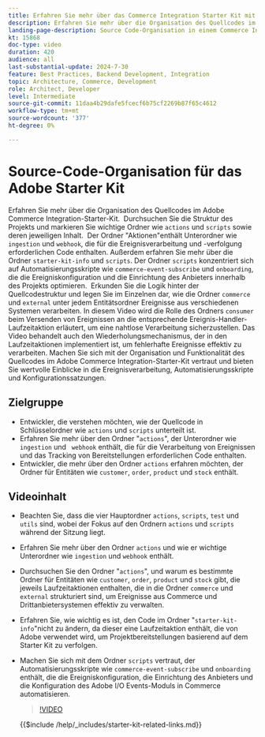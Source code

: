 ```yaml
---
title: Erfahren Sie mehr über das Commerce Integration Starter Kit mit wichtigen Ordnern und Automatisierungsskripten - erklärt
description: Erfahren Sie mehr über die Organisation des Quellcodes im Commerce Integration Starter Kit. ​
landing-page-description: Source Code-Organisation in einem Commerce Integration Starter Kit
kt: 15868
doc-type: video
duration: 420
audience: all
last-substantial-update: 2024-7-30
feature: Best Practices, Backend Development, Integration
topic: Architecture, Commerce, Development
role: Architect, Developer
level: Intermediate
source-git-commit: 11daa4b29dafe5fcecf6b75cf2269b87f65c4612
workflow-type: tm+mt
source-wordcount: '377'
ht-degree: 0%

---
```


# Source-Code-Organisation für das Adobe Starter Kit

Erfahren Sie mehr über die Organisation des Quellcodes im Adobe Commerce Integration-Starter-Kit. &#x200B; Durchsuchen Sie die Struktur des Projekts und markieren Sie wichtige Ordner wie `actions` und `scripts` sowie deren jeweiligen Inhalt. &#x200B; Der Ordner &quot;Aktionen&quot;enthält Unterordner wie `ingestion` und `webhook`, die für die Ereignisverarbeitung und -verfolgung erforderlichen Code enthalten. Außerdem erfahren Sie mehr über die Ordner `starter-kit-info` und `scripts`. Der Ordner `scripts` konzentriert sich auf Automatisierungsskripte wie `commerce-event-subscribe` und `onboarding`, die die Ereigniskonfiguration und die Einrichtung des Anbieters innerhalb des Projekts optimieren.
&#x200B;
Erkunden Sie die Logik hinter der Quellcodestruktur und legen Sie im Einzelnen dar, wie die Ordner `commerce` und `external` unter jedem Entitätsordner Ereignisse aus verschiedenen Systemen verarbeiten. In diesem Video wird die Rolle des Ordners `consumer` beim Versenden von Ereignissen an die entsprechende Ereignis-Handler-Laufzeitaktion erläutert, um eine nahtlose Verarbeitung sicherzustellen. Das Video behandelt auch den Wiederholungsmechanismus, der in den Laufzeitaktionen implementiert ist, um fehlerhafte Ereignisse effektiv zu verarbeiten. &#x200B;Machen Sie sich mit der Organisation und Funktionalität des Quellcodes im Adobe Commerce Integration-Starter-Kit vertraut und bieten Sie wertvolle Einblicke in die Ereignisverarbeitung, Automatisierungsskripte und Konfigurationssatzungen.

## Zielgruppe

* Entwickler, die verstehen möchten, wie der Quellcode in Schlüsselordner wie `actions` und `scripts` unterteilt ist.
* Erfahren Sie mehr über den Ordner &quot;`actions`&quot;, der Unterordner wie `ingestion` und ` webhook` enthält, die für die Verarbeitung von Ereignissen und das Tracking von Bereitstellungen erforderlichen Code enthalten.
* Entwickler, die mehr über den Ordner `actions` erfahren möchten, der Ordner für Entitäten wie `customer`, `order`, `product` und `stock` enthält.

## Videoinhalt

* Beachten Sie, dass die vier Hauptordner `actions`, `scripts`, `test` und `utils` sind, wobei der Fokus auf den Ordnern `actions` und `scripts` während der Sitzung liegt. &#x200B;
* Erfahren Sie mehr über den Ordner `actions` und wie er wichtige Unterordner wie `ingestion` und `webhook` enthält.
* Durchsuchen Sie den Ordner &quot;`actions`&quot;, und warum es bestimmte Ordner für Entitäten wie `customer`, `order`, `product` und `stock` gibt, die jeweils Laufzeitaktionen enthalten, die in die Ordner `commerce` und `external` strukturiert sind, um Ereignisse aus Commerce und Drittanbietersystemen effektiv zu verwalten. &#x200B;
* Erfahren Sie, wie wichtig es ist, den Code im Ordner &quot;`starter-kit-info`&quot;nicht zu ändern, da dieser eine Laufzeitaktion enthält, die von Adobe verwendet wird, um Projektbereitstellungen basierend auf dem Starter Kit zu verfolgen. &#x200B;
* Machen Sie sich mit dem Ordner `scripts` vertraut, der Automatisierungsskripte wie `commerce-event-subscribe` und `onboarding` enthält, die die Ereigniskonfiguration, die Einrichtung des Anbieters und die Konfiguration des Adobe I/O Events-Moduls in Commerce automatisieren. &#x200B;

  >[!VIDEO](https://video.tv.adobe.com/v/3431691?learn=on)

  {{$include /help/_includes/starter-kit-related-links.md}}
